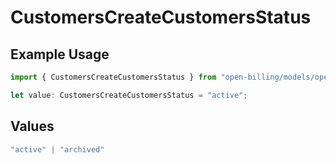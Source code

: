 # CustomersCreateCustomersStatus

## Example Usage

```typescript
import { CustomersCreateCustomersStatus } from "open-billing/models/operations";

let value: CustomersCreateCustomersStatus = "active";
```

## Values

```typescript
"active" | "archived"
```